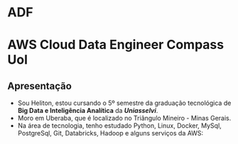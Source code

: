 # ADF
 
# AWS Cloud Data Engineer Compass Uol

## Apresentação

- Sou Heliton, estou cursando o 5º semestre da graduação tecnológica de **Big Data e Inteligência Analítica** da ***Uniasselvi***.
- Moro em Uberaba, que é localizado no Triângulo Mineiro - Minas Gerais.
- Na área de tecnologia, tenho estudado Python, Linux, Docker, MySql, PostgreSql, Git, Databricks, Hadoop e alguns serviços da AWS:

 
